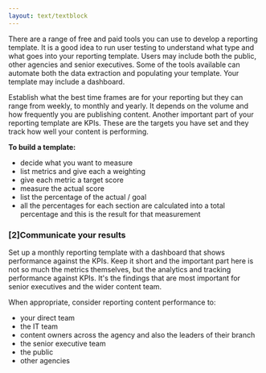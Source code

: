 ```yaml
---
layout: text/textblock
---
```


There are a range of free and paid tools you can use to develop a reporting template. It is a good idea to run user testing to understand what type and what goes into your reporting template. Users may include both the public, other agencies and senior executives. Some of the tools available can automate both the data extraction and populating your template. Your template may include a dashboard.

Establish what the best time frames are for your reporting but they can range from weekly, to monthly and yearly. It depends on the volume and how frequently you are publishing content. Another important part of your reporting template are KPIs. These are the targets you have set and they track how well your content is performing.

**To build a template:**

- decide what you want to measure
- list metrics and give each a weighting
- give each metric a target score
- measure the actual score
- list the percentage of the actual / goal
- all the percentages for each section are calculated into a total percentage and this is the result for that measurement

### [2]Communicate your results
Set up a monthly reporting template with a dashboard that shows performance against the KPIs. Keep it short and the important part here is not so much the metrics themselves, but the analytics and tracking performance against KPIs. It's the findings that are most important for senior executives and the wider content team.

When appropriate, consider reporting content performance to:
- your direct team
- the IT team
- content owners across the agency and also the leaders of their branch
- the senior executive team
- the public
- other agencies 